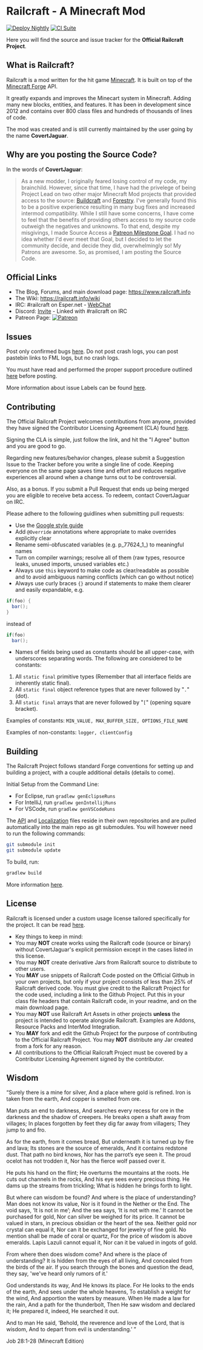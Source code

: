 # Railcraft - A Minecraft Mod

[![Deploy Nightly](https://github.com/Sm0keySa1m0n/Railcraft/actions/workflows/nightly.yml/badge.svg)](https://github.com/Sm0keySa1m0n/Railcraft/releases/tag/nightly)
[![CI Suite](https://github.com/Sm0keySa1m0n/Railcraft/actions/workflows/ci_suite.yml/badge.svg)](https://github.com/Sm0keySa1m0n/Railcraft/actions/workflows/ci_suite.yml)

Here you will find the source and issue tracker for the **Official Railcraft Project**.

## What is Railcraft?

Railcraft is a mod written for the hit game [Minecraft](https://minecraft.net/). It is built on top of the [Minecraft Forge](https://github.com/MinecraftForge) API.

It greatly expands and improves the Minecart system in Minecraft. Adding many new blocks, entities, and features. It has been in development since 2012 and contains over 800 class files and hundreds of thousands of lines of code.

The mod was created and is still currently maintained by the user going by the name **CovertJaguar**.

## Why are you posting the Source Code?

In the words of **CovertJaguar**:
> As a new modder, I originally feared losing control of my code, my brainchild. However, since that time, I have had the privelege of being Project Lead on two other major Minecraft Mod projects that provided access to the source: [Buildcraft](https://github.com/BuildCraft/BuildCraft) and [Forestry](https://github.com/ForestryMC/ForestryMC). I've generally found this to be a positive experience resulting in many bug fixes and increased intermod compatibility.  While I still have some concerns, I have come to feel that the benefits of providing others access to my source code outweigh the negatives and unknowns. To that end, despite my misgivings, I made Source Access a [Patreon Milestone Goal](http://www.patreon.com/CovertJaguar). I had no idea whether I'd ever meet that Goal, but I decided to let the community decide, and decide they did, overwhelmingly so! My Patrons are awesome. So, as promised, I am posting the Source Code.

## Official Links

* The Blog, Forums, and main download page: <https://www.railcraft.info>
* The Wiki: <https://railcraft.info/wiki>
* IRC: #railcraft on Esper.net - [WebChat](https://webchat.esper.net/?nick=RailcraftGithub...&channels=railcraft&prompt=1)
* Discord: [Invite](https://discord.gg/VyaUt2r) - Linked with #railcraft on IRC
* Patreon Page: [![Patreon](https://www.railcraft.info/wp-content/uploads/2014/05/Patreon.png)](http://www.patreon.com/CovertJaguar)

## Issues

Post only confirmed bugs [here](https://github.com/CovertJaguar/Railcraft/issues). Do not post crash logs, you can post pastebin links to FML logs, but no crash logs.

You must have read and performed the proper support procedure outlined [here](http://railcraft.info/wiki/info:support) before posting.

More information about issue Labels can be found [here](https://github.com/CovertJaguar/Railcraft/wiki/Issue-Labels).

## Contributing

The Official Railcraft Project welcomes contributions from anyone, provided they have signed the Contributor Licensing Agreement (CLA) found [here](https://cla-assistant.io/CovertJaguar/Railcraft).

Signing the CLA is simple, just follow the link, and hit the "I Agree" button and you are good to go.

Regarding new features/behavior changes, please submit a Suggestion Issue to the Tracker before you write a single line of code. Keeping everyone on the same page saves time and effort and reduces negative experiences all around when a change turns out to be controversial.

Also, as a bonus. If you submit a Pull Request that ends up being merged you are eligible to receive beta access. To redeem, contact CovertJaguar on IRC.

Please adhere to the following guidlines when submitting pull requests:
* Use the [Google style guide](https://github.com/google/styleguide)
* Add `@Override` annotations where appropriate to make overrides explicitly clear
* Rename semi-obfuscated variables (e.g. p_77624_1_) to meaningful names
* Turn on compiler warnings; resolve all of them (raw types, resource leaks, unused imports, unused variables etc.)
* Always use `this` keyword to make code as clear/readable as possible and to avoid ambiguous naming conflicts (which can go without notice)
* Always use curly braces `{}` around if statements to make them clearer and easily expandable, e.g. 
```java
if(foo) {
  bar();
}
```
instead of 
```java
if(foo)
  bar();
```

* Names of fields being used as constants should be all upper-case, with underscores separating words. The following are considered to be constants:
1. All `static final` primitive types (Remember that all interface fields are inherently static final).
2. All `static final` object reference types that are never followed by "`.`" (dot).
3. All `static final` arrays that are never followed by "`[`" (opening square bracket).

Examples of constants:
`MIN_VALUE, MAX_BUFFER_SIZE, OPTIONS_FILE_NAME`

Examples of non-constants:
`logger, clientConfig`

## Building

The Railcraft Project follows standard Forge conventions for setting up and building a project, with a couple additional details (details to come).

Initial Setup from the Command Line:

* For Eclipse, run `gradlew genEclipseRuns`
* For IntelliJ, run `gradlew genIntellijRuns`
* For VSCode, run `gradlew genVSCodeRuns`


The [API](https://github.com/CovertJaguar/Railcraft-API) and [Localization](https://github.com/CovertJaguar/Railcraft-Localization) files reside in their own repositories and are pulled automatically into the main repo as git submodules. You will however need to run the following commands:

```sh
git submodule init
git submodule update
```

To build, run:

```sh
gradlew build
```

More information [here](https://mcforge.readthedocs.io/en/1.16.x/gettingstarted).

## License

Railcraft is licensed under a custom usage license tailored specifically for the project. It can be read [here](https://github.com/CovertJaguar/Railcraft/blob/master/LICENSE.md).

* Key things to keep in mind:
* You may **NOT** create works using the Railcraft code (source or binary) without CovertJaguar's explicit permission except in the cases listed in this license.
* You may **NOT** create derivative Jars from Railcraft source to distribute to other users.
* You **MAY** use snippets of Railcraft Code posted on the Official Github in your own projects, but only if your project consists of less than 25% of Railcraft derived code. You must give credit to the Railcraft Project for the code used, including a link to the Github Project. Put this in your class file headers that contain Railcraft code, in your readme, and on the main download page.
* You may **NOT** use Railcraft Art Assets in other projects **unless** the project is intended to operate alongside Railcraft. Examples are Addons, Resource Packs and InterMod Integration.
* You **MAY** fork and edit the Github Project for the purpose of contributing to the Official Railcraft Project. You may **NOT** distribute any Jar created from a fork for any reason.
* All contributions to the Official Railcraft Project must be covered by a Contributor Licensing Agreement signed by the contributor.

## Wisdom

“Surely there is a mine for silver, And a place where gold is refined. Iron is taken from the earth, And copper is smelted from ore.

Man puts an end to darkness, And searches every recess for ore in the darkness and the shadow of creepers. He breaks open a shaft away from villages; In places forgotten by feet they dig far away from villagers; They jump to and fro.

As for the earth, from it comes bread, But underneath it is turned up by fire and lava; Its stones are the source of emeralds, And it contains redstone dust. That path no bird knows, Nor has the parrot’s eye seen it. The proud ocelot has not trodden it, Nor has the fierce wolf passed over it.

He puts his hand on the flint; He overturns the mountains at the roots. He cuts out channels in the rocks, And his eye sees every precious thing. He dams up the streams from trickling; What is hidden he brings forth to light.

But where can wisdom be found? And where is the place of understanding? Man does not know its value, Nor is it found in the Nether or the End. The void says, ‘It is not in me’; And the sea says, ‘It is not with me.’ It cannot be purchased for gold, Nor can silver be weighed for its price. It cannot be valued in stars, in precious obsidian or the heart of the sea. Neither gold nor crystal can equal it, Nor can it be exchanged for jewelry of fine gold. No mention shall be made of coral or quartz, For the price of wisdom is above emeralds. Lapis Lazuli cannot equal it, Nor can it be valued in ingots of gold.

From where then does wisdom come? And where is the place of understanding? It is hidden from the eyes of all living, And concealed from the birds of the air. If you search through the bones and question the dead, they say, 'we've heard only rumors of it.'

God understands its way, And He knows its place. For He looks to the ends of the earth, And sees under the whole heavens, To establish a weight for the wind, And apportion the waters by measure. When He made a law for the rain, And a path for the thunderbolt, Then He saw wisdom and declared it; He prepared it, indeed, He searched it out.

And to man He said, ‘Behold, the reverence and love of the Lord, that is wisdom, And to depart from evil is understanding.’ ”

Job 28:1‭-‬28 (Minecraft Edition)
